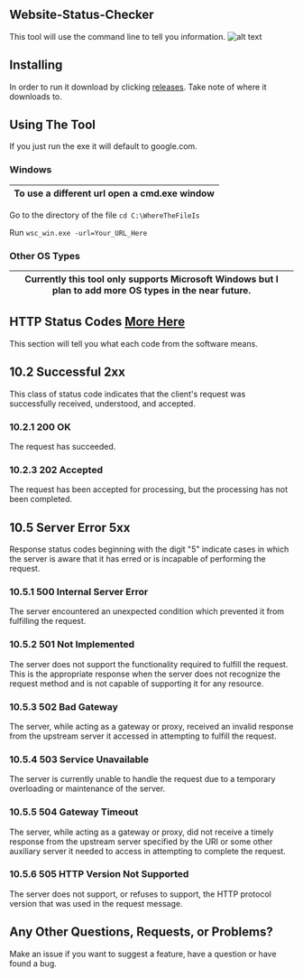 ## Website-Status-Checker 
This tool will use the command line to tell you information. 
![alt text](https://cdn.discordapp.com/attachments/757644490952540331/760304368846897152/unknown.png)
## Installing
In order to run it download by clicking [releases](https://github.com/redstone2019/NVIDIA-API-Checker/releases/latest). Take note of where it downloads to.
## Using The Tool
If you just run the exe it will default to google.com. 
### Windows
| To use a different url open a cmd.exe window |
|----------------------------------------------|

Go to the directory of the file `cd C:\WhereTheFileIs`

Run `wsc_win.exe -url=Your_URL_Here`
### Other OS Types
| Currently this tool only supports Microsoft Windows but I plan to add more OS types in the near future. |
|---------------------------------------------------------------------------------------------------------|
## HTTP Status Codes [More Here](https://www.w3.org/Protocols/rfc2616/rfc2616-sec10.html)
This section will tell you what each code from the software means.
## 10.2 Successful 2xx
This class of status code indicates that the client's request was successfully received, understood, and accepted.
### 10.2.1 200 OK
The request has succeeded.
### 10.2.3 202 Accepted
The request has been accepted for processing, but the processing has not been completed.
## 10.5 Server Error 5xx
Response status codes beginning with the digit "5" indicate cases in which the server is aware that it has erred or is incapable of performing the request.
### 10.5.1 500 Internal Server Error
The server encountered an unexpected condition which prevented it from fulfilling the request.
### 10.5.2 501 Not Implemented
The server does not support the functionality required to fulfill the request. This is the appropriate response when the server does not recognize the request method and is not capable of supporting it for any resource.
### 10.5.3 502 Bad Gateway
The server, while acting as a gateway or proxy, received an invalid response from the upstream server it accessed in attempting to fulfill the request.
### 10.5.4 503 Service Unavailable
The server is currently unable to handle the request due to a temporary overloading or maintenance of the server.
### 10.5.5 504 Gateway Timeout
The server, while acting as a gateway or proxy, did not receive a timely response from the upstream server specified by the URI or some other auxiliary server it needed to access in attempting to complete the request.
### 10.5.6 505 HTTP Version Not Supported
The server does not support, or refuses to support, the HTTP protocol version that was used in the request message.

## Any Other Questions, Requests, or Problems?
Make an issue if you want to suggest a feature, have a question or have found a bug.
